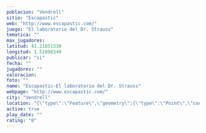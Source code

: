 ```yaml
---
poblacion: "Vendrell"
sitio: "Escapastic"
web: "http://www.escapastic.com/"
juego: "El laboratorio del Dr. Strauss"
tematica: ""
max_jugadores: 
latitud: 41.21851330
longitud: 1.52898340
publicar: "si"
fecha: ""
jugadores: ""
valoracion: 
foto: ""
name: "Escapastic-El laboratorio del Dr. Strauss"
webpage: "http://www.escapastic.com/"
city: "Vendrell"
location: "{\"type\":\"Feature\",\"geometry\":{\"type\":\"Point\",\"coordinates\":[41.2185133,1.5289834]}}"
active: true
play_date: ""
rating: "0"
---
```

